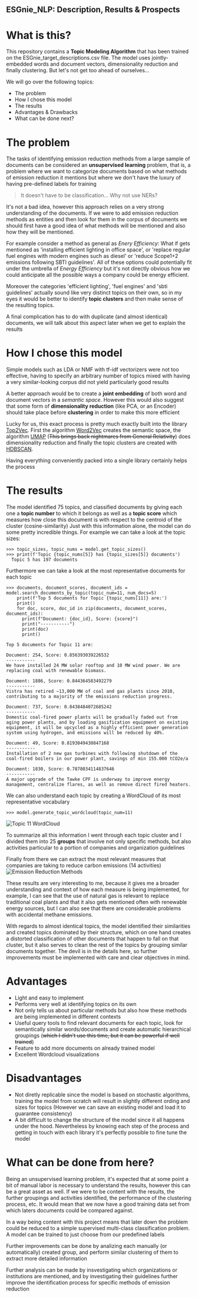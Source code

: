 ## ESGnie_NLP: Description, Results & Prospects

# What is this?
This repository contains a **Topic Modeling Algorithm** that has been trained on the ESGnie_target_descriptions.csv file.
The model uses jointly-embedded words and document vectors, dimensionality reduction and finally clustering. But let's not get too ahead of ourselves...

We will go over the following topics:

- The problem
- How I chose this model
- The results
- Advantages & Drawbacks
- What can be done next?


# The problem
The tasks of identifying emission reduction methods from a large sample of documents can be considered an **unsupervised learning** problem,
that is, a problem where we want to categorize documents based on what methods of emission reduction it mentions but where we don't have the luxury of having pre-defined labels for training
> It doesn't have to be classification... Why not use NERs?

It's not a bad idea, however this approach relies on a very strong understanding of the documents. If we were to add emission reduction methods as entities and then look for them in the corpus of documents
we should first have a good idea of what methods will be mentioned and also how they will be mentioned.

For example consider a method as general as _Enery Efficiency_:
What if gets mentioned as 'installing efficient lighting in office space', or 'replace regular fuel engines with modern engines such as diesel' or 'reduce Scope1+2 emissions following SBTI guidelines'.
All of these options could potentially fit under the umbrella of _Energy Efficiency_ but it's not directly obvious how we could anticipate all the possible ways a company could be energy efficient.

Moreover the categories 'efficient lighting', 'fuel engines' and 'sbti guidelines' actually sound like very distinct topics on their own, so in my eyes it would be better to identify
**topic clusters** and then make sense of the resulting topics.

A final complication has to do with duplicate (and almost identical) documents, we will talk about this aspect later when we get to explain the results


# How I chose this model
Simple models such as LDA or NMF with tf-idf vectorizers were not too effective, having to specify an arbitrary number of topics mixed with having a very similar-looking corpus did not yield particularly good results

A better approach would be to create a **joint embedding** of both word and document vectors in a _semantic space_.
However this would also suggest that some form of **dimensionality reduction** (like PCA, or an Encoder) should take place before **clustering** in order to make this more efficient

Lucky for us, this exact process is pretty much exactly built into the library [Top2Vec](https://github.com/ddangelov/Top2Vec). First the algorithm [Word2Vec](https://radimrehurek.com/gensim/models/doc2vec.html) creates the semantic space,
the algorithm [UMAP](https://arxiv.org/abs/1802.03426) (~~This brings back nightmares from General Relativity~~) does dimensionality reduction and finally the topic clusters are created with [HDBSCAN](https://github.com/scikit-learn-contrib/hdbscan).

Having everything conveniently packed into a single library certainly helps the process


# The results
The model identified 75 topics, and classified documents by giving each one a **topic number** to which it belongs as well as a **topic score** which measures how close this document is with respect to the centroid of the cluster (cosine-similarity)
Just with this information alone, the model can do some pretty incredible things. For example we can take a look at the topic sizes:

```
>>> topic_sizes, topic_nums = model.get_topic_sizes()
>>> print(f'Topic {topic_nums[5]} has {topic_sizes[5]} documents')
  Topic 5 has 197 documents
```

Furthermore we can take a look at the most representative documents for each topic
```
>>> documents, document_scores, document_ids = model.search_documents_by_topic(topic_num=11, num_docs=5)
    print(f'Top 5 documents for Topic {topic_nums[11]} are:')
    print()
    for doc, score, doc_id in zip(documents, document_scores, document_ids):
      print(f"Document: {doc_id}, Score: {score}")
      print("-----------")
      print(doc)
      print()
```
```
Top 5 documents for Topic 11 are:

Document: 254, Score: 0.856393039226532
-----------
We have installed 24 MW solar rooftop and 10 MW wind power. We are replacing coal with renewable biomass.

Document: 1886, Score: 0.844364583492279
-----------
Vistra has retired ~13,000 MW of coal and gas plants since 2010, contributing to a majority of the emissions reduction progress.

Document: 737, Score: 0.8438484072685242
-----------
Domestic coal-fired power plants will be gradually faded out from aging power plants, and by loading gasification equipment on existing equipment, it will be upcycled as a highly efficient power generation system using hydrogen, and emissions will be reduced by 40%.

Document: 49, Score: 0.8193049430847168
-----------
Installation of 2 new gas turbines with following shutdown of the coal-fired boilers in our power plant, savings of min 155.000 tCO2e/a

Document: 1830, Score: 0.7878034114837646
-----------
A major upgrade of the Tawke CPF is underway to improve energy management, centralize flares, as well as remove direct fired heaters.
```

We can also understand each topic by creating a WordCloud of its most representative vocabulary
```
>>> model.generate_topic_wordcloud(topic_num=11)
```
![Topic 11 WordCloud](https://github.com/QuantumQream/ESGnie_NLP/blob/main/WordCloud%20Picures/Reduce_Coal_Plants.png)

To summarize all this information I went through each topic cluster and I divided them into 25 **groups** that involve not only specific methods, but also activities particular to a portion of companies and organization guidelines

Finally from there we can extract the most relevant measures that companies are taking to reduce carbon emissions (14 activities)
![Emission Reduction Methods](https://github.com/QuantumQream/ESGnie_NLP/blob/main/WordCloud%20Picures/Emission_Reduction_Methods.png)

These results are very interesting to me, because it gives me a broader understanding and context of how each measure is being implemented, for example, I can see that the use of natural gas is relevant to replace traditional coal plants
and that it also gets mentioned often with renewable energy sources, but I can also see that there are considerable problems with accidental methane emissions.

With regards to almost identical topics, the model identified their similarities and created topics dominated by their structure, which on one hand creates a distorted classification of other documents that happen to fall on that cluster, but it also serves to clean the rest of the topics by grouping similar documents together.
The devil is in the details here, so further improvements must be implemented with care and clear objectives in mind.

# Advantages
- Light and easy to implement
- Performs very well at identifying topics on its own
- Not only tells us about particular methods but also how these methods are being implemented in different contexts
- Useful query tools to find relevant documents for each topic, look for semantically similar words/documents and create automatic hierarchical groupings (~~which I didn't use this time, but it can be powerful if well trained~~)
- Feature to add more documents on already trained model
- Excellent Wordcloud visualizations

# Disadvantages
- Not diretly replicable since the model is based on stochastic algorithms, training the model from scratch will result in slightly different ording and sizes for topics (However we can save an existing model and load it to guarantee consistency)
- A bit difficult to change the structure of the model since it all happens under the hood. Nevertheless by knowing each step of the process and getting in touch with each library it's perfectly possible to fine tune the model

# What can be done from here?
Being an unsupervised learning problem, it's expected that at some point a bit of manual labor is necessary to understand the results, however this can be a great asset as well.
If we were to be content with the results, the further groupings and activities identified, the performance of the clustering process, etc.
It would mean that we now have a good training data set from which laters documents could be compared against.

In a way being content with this project means that later down the problem could be reduced to a simple supervised multi-class classification problem. A model can be trained to just choose from our predefined labels

Further improvements can be done by analizing each manually (or automatically) created group, and perform similar clustering of them to extract more detailed information

Further analysis can be made by insvestigating which organizations or institutions are mentioned, and by investigating their guidelines further improve the identification process for specific methods of emission reduction



